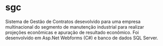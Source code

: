 # sgc
Sistema de Gestão de Contratos desevolvido para uma empresa multinacional do segmento de manutenção industrial para realizar projeções econômicas e apuração de resultado econômico. Foi desenvolvido em Asp.Net Webforms (C#) e banco de dados SQL Server.
